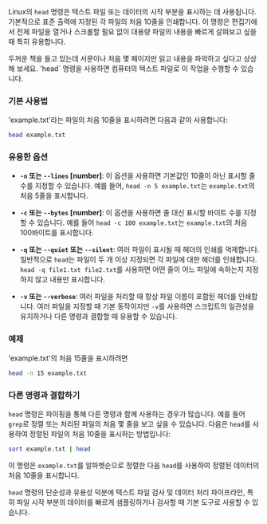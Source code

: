 Linux의 `head` 명령은 텍스트 파일 또는 데이터의 시작 부분을 표시하는 데 사용됩니다. 기본적으로 표준 출력에 지정된 각 파일의 처음 10줄을 인쇄합니다. 이 명령은 편집기에서 전체 파일을 열거나 스크롤할 필요 없이 대용량 파일의 내용을 빠르게 살펴보고 싶을 때 특히 유용합니다.

두꺼운 책을 들고 있는데 서문이나 처음 몇 페이지만 읽고 내용을 파악하고 싶다고 상상해 보세요. 'head` 명령을 사용하면 컴퓨터의 텍스트 파일로 이 작업을 수행할 수 있습니다.

### 기본 사용법

'example.txt'라는 파일의 처음 10줄을 표시하려면 다음과 같이 사용합니다:

```bash
head example.txt
```

### 유용한 옵션

- **`-n` 또는 `--lines` [number]**: 이 옵션을 사용하면 기본값인 10줄이 아닌 표시할 줄 수를 지정할 수 있습니다. 예를 들어, `head -n 5 example.txt`는 `example.txt`의 처음 5줄을 표시합니다.
- **`-c` 또는 `--bytes` [number]**: 이 옵션을 사용하면 줄 대신 표시할 바이트 수를 지정할 수 있습니다. 예를 들어 `head -c 100 example.txt`는 `example.txt`의 처음 100바이트를 표시합니다.
- **`-q` 또는 `--quiet` 또는 `--silent`**: 여러 파일이 표시될 때 헤더의 인쇄를 억제합니다. 일반적으로 `head`는 파일이 두 개 이상 지정되면 각 파일에 대한 헤더를 인쇄합니다. `head -q file1.txt file2.txt`를 사용하면 어떤 줄이 어느 파일에 속하는지 지정하지 않고 내용만 표시합니다.

- **`-v` 또는 `--verbose`**: 여러 파일을 처리할 때 항상 파일 이름이 포함된 헤더를 인쇄합니다. 여러 파일을 지정할 때 기본 동작이지만 `-v`를 사용하면 스크립트의 일관성을 유지하거나 다른 명령과 결합할 때 유용할 수 있습니다.

### 예제

'example.txt'의 처음 15줄을 표시하려면

```bash
head -n 15 example.txt
```

### 다른 명령과 결합하기

`head` 명령은 파이핑을 통해 다른 명령과 함께 사용하는 경우가 많습니다. 예를 들어 `grep`로 정렬 또는 처리된 파일의 처음 몇 줄을 보고 싶을 수 있습니다. 다음은 `head`를 사용하여 정렬된 파일의 처음 10줄을 표시하는 방법입니다:

```bash
sort example.txt | head
```

이 명령은 `example.txt`를 알파벳순으로 정렬한 다음 `head`를 사용하여 정렬된 데이터의 처음 10줄을 표시합니다.

`head` 명령의 단순성과 유용성 덕분에 텍스트 파일 검사 및 데이터 처리 파이프라인, 특히 파일 시작 부분의 데이터를 빠르게 샘플링하거나 검사할 때 기본 도구로 사용할 수 있습니다.
